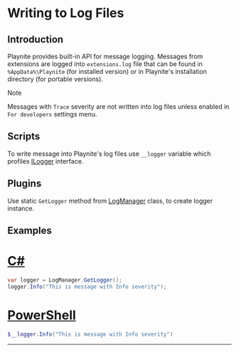 Writing to Log Files
=====================

Introduction
---------------------

Playnite provides built-in API for message logging. Messages from extensions are logged into `extensions.log` file that can be found in `%AppData%\Playnite` (for installed version) or in Playnite's installation directory (for portable versions).

> [!NOTE]
> Messages with `Trace` severity are not written into log files unless enabled in `For developers` settings menu.

Scripts
---------------------

To write message into Playnite's log files use `__logger` variable which profiles [ILogger](xref:Playnite.SDK.ILogger) interface.

Plugins
---------------------

Use static `GetLogger` method from [LogManager](xref:Playnite.SDK.LogManager) class, to create logger instance.

Examples
---------------------

# [C#](#tab/csharp)
```csharp
var logger = LogManager.GetLogger();
logger.Info("This is message with Info severity");
```

# [PowerShell](#tab/tabpowershell)
```powershell
$__logger.Info("This is message with Info severity")
```
***

